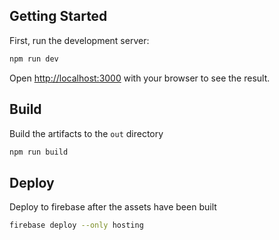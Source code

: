 ## Getting Started

First, run the development server:

```bash
npm run dev
```

Open [http://localhost:3000](http://localhost:3000) with your browser to see the result.


## Build

Build the artifacts to the `out` directory
```bash
npm run build
```

## Deploy

Deploy to firebase after the assets have been built
```bash
firebase deploy --only hosting
```